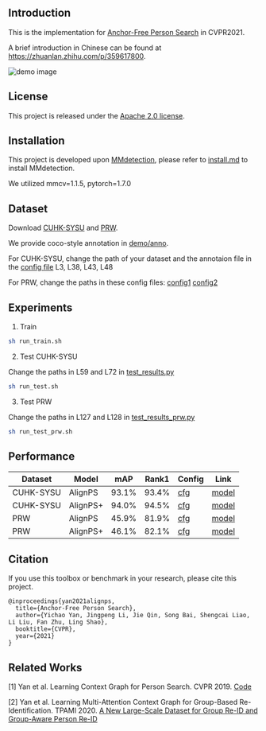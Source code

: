 
## Introduction

This is the implementation for [Anchor-Free Person Search](https://arxiv.org/abs/2103.11617) in CVPR2021.

A brief introduction in Chinese can be found at https://zhuanlan.zhihu.com/p/359617800.

![demo image](demo/arch.jpg)


## License

This project is released under the [Apache 2.0 license](LICENSE).


## Installation

This project is developed upon [MMdetection](https://github.com/open-mmlab/mmdetection), please refer to [install.md](docs/install.md) to install MMdetection.

We utilized mmcv=1.1.5, pytorch=1.7.0


## Dataset

Download [CUHK-SYSU](https://github.com/ShuangLI59/person_search) and [PRW](https://github.com/liangzheng06/PRW-baseline).

We provide coco-style annotation in [demo/anno](demo/anno).

For CUHK-SYSU, change the path of your dataset and the annotaion file in the [config file](configs/_base_/datasets/cuhk_detection_1000.py) L3, L38, L43, L48

For PRW, change the paths in these config files: [config1](configs/fcos/prw_base_focal_labelnorm_sub_ldcn_fg15_wd1-3.py) [config2](configs/fcos/prw_dcn_base_focal_labelnorm_sub_ldcn_fg15_wd7-4.py)



## Experiments
  1. Train

   ```bash
   sh run_train.sh
   ```
  2. Test CUHK-SYSU

  Change the paths in L59 and L72 in [test_results.py](tools/test_results.py)

   ```bash
   sh run_test.sh
   ```
   3. Test PRW

   Change the paths in L127 and L128 in [test_results_prw.py](tools/test_results_prw.py)

   ```bash
   sh run_test_prw.sh
   ```

## Performance

|Dataset|Model|mAP|Rank1| Config | Link |
|-----|-----|------|-----|------|-----|
|CUHK-SYSU|AlignPS| 93.1%|93.4%|[cfg](https://github.com/daodaofr/AlignPS/blob/master/configs/fcos/fcos_center-normbbox-centeronreg-giou_r50_caffe_fpn_gn-head_dcn_4x4_1x_cuhk_reid_1500_stage1_fpncat_dcn_epoch24_multiscale_focal_x4_bg-2_lconv3dcn_sub_triqueue_dcn0.py)| [model](https://drive.google.com/file/d/1WMvvxee15Enca_l9DYzCuOfP1f64zliy/view?usp=sharing)| 
|CUHK-SYSU|AlignPS+|94.0%|94.5%|[cfg](https://github.com/daodaofr/AlignPS/blob/master/configs/fcos/fcos_center-normbbox-centeronreg-giou_r50_caffe_fpn_gn-head_dcn_4x4_1x_cuhk_reid_1500_stage1_fpncat_dcn_epoch24_multiscale_focal_x4_bg-2_lconv3dcn_sub_triqueue.py)| [model](https://drive.google.com/file/d/12AuG37IPkhyrpHG_kqpUzzoDEEkXlgne/view?usp=sharing)| 
|PRW|AlignPS| 45.9%|81.9%|[cfg](https://github.com/daodaofr/AlignPS/blob/master/configs/fcos/prw_base_focal_labelnorm_sub_ldcn_fg15_wd1-3.py)| [model](https://drive.google.com/file/d/1QQNoYQTiO3FIiEpu0AtigGFIDf3wG2u5/view?usp=sharing)| 
|PRW|AlignPS+|46.1%|82.1%|[cfg](https://github.com/daodaofr/AlignPS/blob/master/configs/fcos/prw_dcn_base_focal_labelnorm_sub_ldcn_fg15_wd7-4.py)| [model](https://drive.google.com/file/d/1O02EBrHglE1x-zk88QLLdXF-x6yebwBp/view?usp=sharing)| 


## Citation

If you use this toolbox or benchmark in your research, please cite this project.

```
@inproceedings{yan2021alignps,
  title={Anchor-Free Person Search},
  author={Yichao Yan, Jingpeng Li, Jie Qin, Song Bai, Shengcai Liao, Li Liu, Fan Zhu, Ling Shao},
  booktitle={CVPR},
  year={2021}
}
```

## Related Works
[1] Yan et al. Learning Context Graph for Person Search. CVPR 2019. [Code](https://github.com/sjtuzq/person_search_gcn)

[2] Yan et al. Learning Multi-Attention Context Graph for Group-Based Re-Identification. TPAMI 2020. [A New Large-Scale Dataset for Group Re-ID and Group-Aware Person Re-ID](https://github.com/daodaofr/group_reid)
